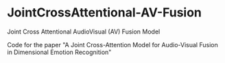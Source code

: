 # JointCrossAttentional-AV-Fusion
Joint Cross Attentional AudioVisual (AV) Fusion Model

Code for the paper "A Joint Cross-Attention Model for Audio-Visual Fusion in Dimensional
Emotion Recognition"
